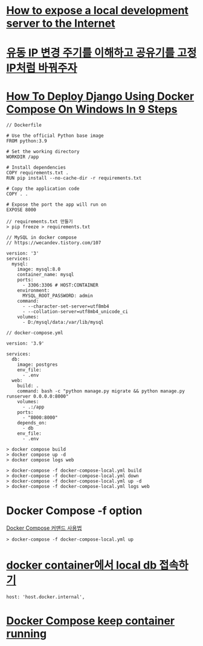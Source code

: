 # [How to expose a local development server to the Internet](https://medium.com/botfuel/how-to-expose-a-local-development-server-to-the-internet-c31532d741cc)

# [유동 IP 변경 주기를 이해하고 공유기를 고정 IP처럼 바꿔주자](https://www.site.ne.kr/%EA%B3%B5%EC%9C%A0%EA%B8%B0-nas-%EC%9C%A0%EB%8F%99-ip-%EA%B3%A0%EC%A0%95-ip-%EB%8F%84%EB%A9%94%EC%9D%B8-ddns/)

# [How To Deploy Django Using Docker Compose On Windows In 9 Steps](https://medium.com/powered-by-django/deploy-django-using-docker-compose-windows-3068f2d981c4)

```
// Dockerfile

# Use the official Python base image
FROM python:3.9

# Set the working directory
WORKDIR /app

# Install dependencies
COPY requirements.txt .
RUN pip install --no-cache-dir -r requirements.txt

# Copy the application code
COPY . .

# Expose the port the app will run on
EXPOSE 8000
```

```
// requirements.txt 만들기
> pip freeze > requirements.txt
```

```
// MySQL in docker compose
// https://wecandev.tistory.com/107

version: '3'
services:
  mysql:
    image: mysql:8.0
    container_name: mysql
    ports:
      - 3306:3306 # HOST:CONTAINER
    environment:
      MYSQL_ROOT_PASSWORD: admin
    command:
      - --character-set-server=utf8mb4
      - --collation-server=utf8mb4_unicode_ci
    volumes:
      - D:/mysql/data:/var/lib/mysql
```

```
// docker-compose.yml

version: '3.9'

services:
  db:
    image: postgres
    env_file:
      - .env
  web:
    build: .
    command: bash -c "python manage.py migrate && python manage.py runserver 0.0.0.0:8000"
    volumes:
      - .:/app
    ports:
      - "8000:8000"
    depends_on:
      - db
    env_file:
      - .env
```

```
> docker compose build
> docker compose up -d
> docker compose logs web

> docker-compose -f docker-compose-local.yml build
> docker-compose -f docker-compose-local.yml down
> docker-compose -f docker-compose-local.yml up -d
> docker-compose -f docker-compose-local.yml logs web
```

# Docker Compose -f option

[Docker Compose 커맨드 사용법](https://www.daleseo.com/docker-compose/)

```
> docker-compose -f docker-compose-local.yml up
```

# [docker container에서 local db 접속하기](https://marklee1117.tistory.com/93)

```
host: 'host.docker.internal',
```

# [Docker Compose keep container running](https://stackoverflow.com/questions/38546755/docker-compose-keep-container-running)

